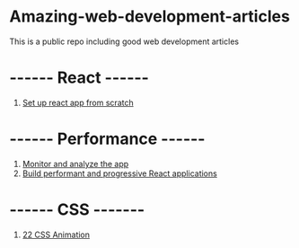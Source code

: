 # Amazing-web-development-articles
This is a public repo including good web development articles

# ------ React ------
1.  [Set up react app from scratch](https://medium.com/hackernoon/react-app-from-scratch-d694300d1631)

# ------ Performance ------
1. [Monitor and analyze the app](https://developers.google.com/web/fundamentals/performance/webpack/monitor-and-analyze)
2. [Build performant and progressive React applications](https://web.dev/react)

# ------ CSS -------
1. [22 CSS Animation](https://freefrontend.com/css-text-animations/)
